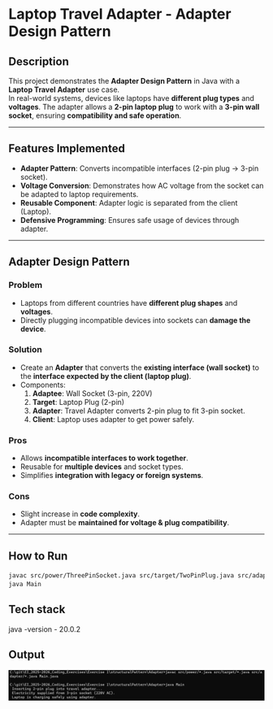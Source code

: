 # Laptop Travel Adapter - Adapter Design Pattern

## Description
This project demonstrates the **Adapter Design Pattern** in Java with a **Laptop Travel Adapter** use case.  
In real-world systems, devices like laptops have **different plug types** and **voltages**. The adapter allows a **2-pin laptop plug** to work with a **3-pin wall socket**, ensuring **compatibility and safe operation**.

---

## Features Implemented
- **Adapter Pattern**: Converts incompatible interfaces (2-pin plug → 3-pin socket).  
- **Voltage Conversion**: Demonstrates how AC voltage from the socket can be adapted to laptop requirements.  
- **Reusable Component**: Adapter logic is separated from the client (Laptop).  
- **Defensive Programming**: Ensures safe usage of devices through adapter.

---

## Adapter Design Pattern

### Problem
- Laptops from different countries have **different plug shapes** and **voltages**.  
- Directly plugging incompatible devices into sockets can **damage the device**.

### Solution
- Create an **Adapter** that converts the **existing interface (wall socket)** to the **interface expected by the client (laptop plug)**.  
- Components:  
  1. **Adaptee**: Wall Socket (3-pin, 220V)  
  2. **Target**: Laptop Plug (2-pin)  
  3. **Adapter**: Travel Adapter converts 2-pin plug to fit 3-pin socket.  
  4. **Client**: Laptop uses adapter to get power safely.

### Pros
- Allows **incompatible interfaces to work together**.  
- Reusable for **multiple devices** and socket types.  
- Simplifies **integration with legacy or foreign systems**.

### Cons
- Slight increase in **code complexity**.  
- Adapter must be **maintained for voltage & plug compatibility**.  

---

## How to Run
```bash
javac src/power/ThreePinSocket.java src/target/TwoPinPlug.java src/adapter/TravelAdapter.java Main.java
java Main
```

## Tech stack
java -version - 20.0.2

## Output
![alt text](adapter_ss.png)
